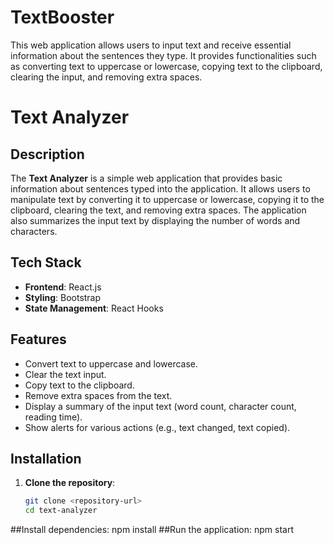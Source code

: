 # TextBooster
This web application allows users to input text and receive essential information about the sentences they type. It provides functionalities such as converting text to uppercase or lowercase, copying text to the clipboard, clearing the input, and removing extra spaces. 
# Text Analyzer

## Description

The **Text Analyzer** is a simple web application that provides basic information about sentences typed into the application. It allows users to manipulate text by converting it to uppercase or lowercase, copying it to the clipboard, clearing the text, and removing extra spaces. The application also summarizes the input text by displaying the number of words and characters.

## Tech Stack

- **Frontend**: React.js
- **Styling**: Bootstrap
- **State Management**: React Hooks

## Features

- Convert text to uppercase and lowercase.
- Clear the text input.
- Copy text to the clipboard.
- Remove extra spaces from the text.
- Display a summary of the input text (word count, character count, reading time).
- Show alerts for various actions (e.g., text changed, text copied).

## Installation

1. **Clone the repository**:

   ```bash
   git clone <repository-url>
   cd text-analyzer
##Install dependencies:
 npm install
##Run the application:
  npm start
